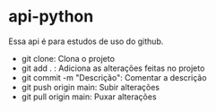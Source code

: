 # api-python
Essa api é para estudos de uso do github.

- git clone: Clona o projeto 
- git add . : Adiciona as alterações feitas no projeto
- git commit -m "Descrição": Comentar a descrição
- git push origin main:  Subir alterações 
- git pull origin main: Puxar alterações 